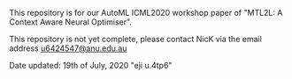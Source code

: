 This repository is for our AutoML ICML2020 workshop paper of "MTL2L: A Context Aware Neural Optimiser".

This repository is not yet complete, please contact NicK via the email address u6424547@anu.edu.au

Date updated: 19th of July, 2020 "eji u.4tp6"
